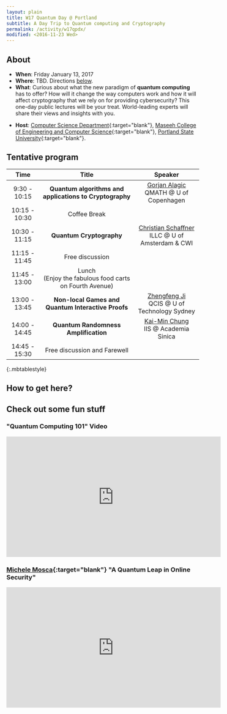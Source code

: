 ```yaml
---
layout: plain
title: W17 Quantum Day @ Portland
subtitle: A Day Trip to Quantum computing and Cryptography
permalink: /activity/w17qpdx/
modified: <2016-11-23 Wed>
---
```


## About

*   **When**: Friday January 13, 2017
*   **Where**: TBD. Directions [below](#direction). 
*   **What**: Curious about what the new paradigm of **quantum computing** has to offer? How will it change the way computers work and how it will affect cryptography that we rely on for providing cybersecurity? This one-day public lectures will be your treat. World-leading experts will share their views and insights with you. 

<!--- *   **Organizers**: 
    * [Fang Song](http://www.fangsong.info), Computer Sciecne Department, Portland State University.  -->
*   **Host**:
    [Computer Science Department](www.pdx.edu/computer-science/){:target="blank"},
    [Maseeh College of Engineering and Computer Science](https://www.pdx.edu/cecs/){:target="blank"},
    [Portland State University](https://www.pdx.edu){:target="blank"}.

## Tentative program

| Time  | Title | Speaker |
| :---------: |:----------:|:-----:|
| 9:30 - 10:15  | **Quantum algorithms and applications to Cryptography** | [Gorjan Alagic](http://www.alagic.org/) <br> QMATH @ U of Copenhagen |
| 10:15 - 10:30 | Coffee Break      |  |
| 10:30 - 11:15 | **Quantum Cryptography**      | [Christian Schaffner](http://homepages.cwi.nl/~schaffne/) <br> ILLC @ U of Amsterdam & CWI |
| 11:15 - 11:45 | Free discussion |
| 11:45 - 13:00 | Lunch <br>(Enjoy the fabulous food carts on Fourth Avenue) |  |
| 13:00 - 13:45 | **Non-local Games and Quantum Interactive Proofs** | [Zhengfeng Ji](https://scholar.google.ca/citations?user=2uXdu7AAAAAJ) <br> QCIS @ U of Technology Sydney|
| 14:00 - 14:45 | **Quantum Randomness Amplification** | [Kai-Min Chung](http://www.iis.sinica.edu.tw/~kmchung/) <br> IIS @ Academia Sinica |
| 14:45 - 15:30 | Free discussion and Farewell| |
{:.mbtablestyle}

## <a name="direction"></a>How to get here?

## Check out some fun stuff

###  "Quantum Computing 101" Video
<iframe width="560" height="315" src="https://www.youtube.com/embed/7__vKLECrnk" frameborder="0" allowfullscreen></iframe>

###  [Michele Mosca](https://services.iqc.uwaterloo.ca/people/profile/mmosca/){:target="blank"} "A Quantum Leap in Online Security"

<iframe width="560" height="315" src="https://www.youtube.com/embed/hrtrBX7o-DU" frameborder="0" allowfullscreen></iframe>
